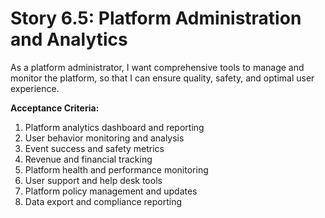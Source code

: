 # Story 6.5: Platform Administration and Analytics

As a platform administrator,
I want comprehensive tools to manage and monitor the platform,
so that I can ensure quality, safety, and optimal user experience.

**Acceptance Criteria:**

1. Platform analytics dashboard and reporting
2. User behavior monitoring and analysis
3. Event success and safety metrics
4. Revenue and financial tracking
5. Platform health and performance monitoring
6. User support and help desk tools
7. Platform policy management and updates
8. Data export and compliance reporting
